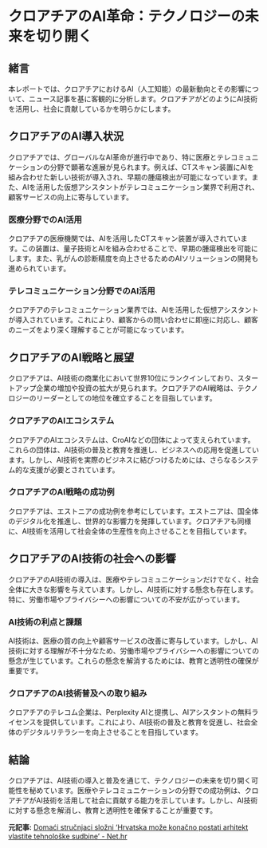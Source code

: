 # クロアチアのAI革命：テクノロジーの未来を切り開く

## 緒言

本レポートでは、クロアチアにおけるAI（人工知能）の最新動向とその影響について、ニュース記事を基に客観的に分析します。クロアチアがどのようにAI技術を活用し、社会に貢献しているかを明らかにします。

## クロアチアのAI導入状況

クロアチアでは、グローバルなAI革命が進行中であり、特に医療とテレコミュニケーションの分野で顕著な進展が見られます。例えば、CTスキャン装置にAIを組み合わせた新しい技術が導入され、早期の腫瘍検出が可能になっています。また、AIを活用した仮想アシスタントがテレコミュニケーション業界で利用され、顧客サービスの向上に寄与しています。

### 医療分野でのAI活用

クロアチアの医療機関では、AIを活用したCTスキャン装置が導入されています。この装置は、量子技術とAIを組み合わせることで、早期の腫瘍検出を可能にします。また、乳がんの診断精度を向上させるためのAIソリューションの開発も進められています。

### テレコミュニケーション分野でのAI活用

クロアチアのテレコミュニケーション業界では、AIを活用した仮想アシスタントが導入されています。これにより、顧客からの問い合わせに即座に対応し、顧客のニーズをより深く理解することが可能になっています。

## クロアチアのAI戦略と展望

クロアチアは、AI技術の商業化において世界10位にランクインしており、スタートアップ企業の増加や投資の拡大が見られます。クロアチアのAI戦略は、テクノロジーのリーダーとしての地位を確立することを目指しています。

### クロアチアのAIエコシステム

クロアチアのAIエコシステムは、CroAIなどの団体によって支えられています。これらの団体は、AI技術の普及と教育を推進し、ビジネスへの応用を促進しています。しかし、AI技術を実際のビジネスに結びつけるためには、さらなるシステム的な支援が必要とされています。

### クロアチアのAI戦略の成功例

クロアチアは、エストニアの成功例を参考にしています。エストニアは、国全体のデジタル化を推進し、世界的な影響力を発揮しています。クロアチアも同様に、AI技術を活用して社会全体の生産性を向上させることを目指しています。

## クロアチアのAI技術の社会への影響

クロアチアのAI技術の導入は、医療やテレコミュニケーションだけでなく、社会全体に大きな影響を与えています。しかし、AI技術に対する懸念も存在します。特に、労働市場やプライバシーへの影響についての不安が広がっています。

### AI技術の利点と課題

AI技術は、医療の質の向上や顧客サービスの改善に寄与しています。しかし、AI技術に対する理解が不十分なため、労働市場やプライバシーへの影響についての懸念が生じています。これらの懸念を解消するためには、教育と透明性の確保が重要です。

### クロアチアのAI技術普及への取り組み

クロアチアのテレコム企業は、Perplexity AIと提携し、AIアシスタントの無料ライセンスを提供しています。これにより、AI技術の普及と教育を促進し、社会全体のデジタルリテラシーを向上させることを目指しています。

## 結論

クロアチアは、AI技術の導入と普及を通じて、テクノロジーの未来を切り開く可能性を秘めています。医療やテレコミュニケーションの分野での成功例は、クロアチアがAI技術を活用して社会に貢献する能力を示しています。しかし、AI技術に対する懸念を解消し、教育と透明性を確保することが重要です。

**元記事:** [Domaći stručnjaci složni ‘Hrvatska može konačno postati arhitekt vlastite tehnološke sudbine’ - Net.hr](https://net.hr/infokutak/domaci-strucnjaci-slozni-hrvatska-moze-konacno-postati-arhitekt-vlastite-tehnoloske-sudbine-8ccf6e18-0a44-11f0-a890-5aa096cf6e8e)